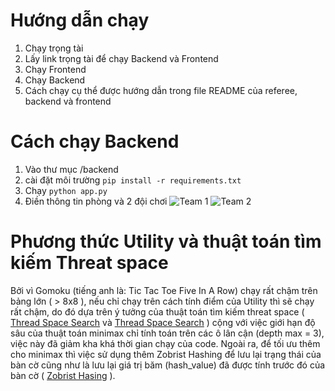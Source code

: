 # Hướng dẫn chạy
1. Chạy trọng tài 
2. Lấy link trọng tài để chạy Backend và Frontend
3. Chạy Frontend 
4. Chạy Backend
5. Cách chạy cụ thể được hướng dẫn trong file README của referee, backend và frontend


# Cách chạy Backend

1. Vào thư mục /backend
2. cài đặt môi trường  `pip install -r requirements.txt`
3. Chạy `python app.py`
4. Điền thông tin phòng và 2 đội chơi
![Team 1](./images/team-1.png)
![Team 2](./images/team-2.png)

# Phương thức Utility và thuật toán tìm kiếm Threat space 

Bởi vì Gomoku (tiếng anh là: Tic Tac Toe Five In A Row) chạy rất chậm trên bảng lớn ( > 8x8 ), nếu chỉ chạy trên cách tính điểm của Utility thì sẽ chạy rất chậm, do đó dựa trên ý tưởng của thuật toán tìm kiếm threat space ( [Thread Space Search](https://www.baeldung.com/cs/gomoku-threat-space-search) và [Thread Space Search](https://github.com/HAnguyen-119/UET_AICaroGame/blob/master/backend/docs/allis_1994.pdf) ) cộng với việc giới hạn độ sâu của thuật toán minimax chỉ tính toán trên các ô lân cận (depth max = 3), việc này đã giảm kha khá thời gian chạy của code. Ngoài ra, để tối ưu thêm cho minimax thì việc sử dụng thêm Zobrist Hashing để lưu lại trạng thái của bàn cờ cũng như là lưu lại giá trị băm (hash_value) đã được tính trước đó của bàn cờ ( [Zobrist Hasing](https://www.geeksforgeeks.org/minimax-algorithm-in-game-theory-set-5-zobrist-hashing/) ).
